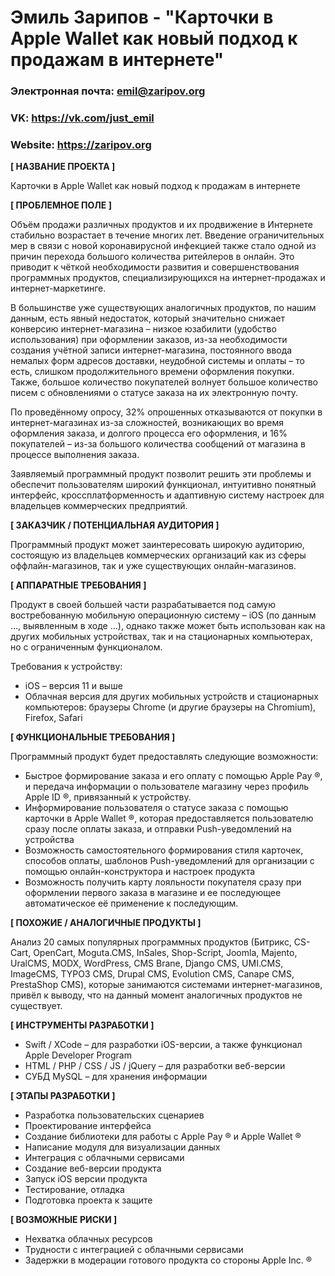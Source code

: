 # Эмиль Зарипов - "Карточки в Apple Wallet как новый подход к продажам в интернете"

### Электронная почта: emil@zaripov.org
### VK: https://vk.com/just_emil
### Website: https://zaripov.org


**[ НАЗВАНИЕ ПРОЕКТА ]**

Карточки в Apple Wallet как новый подход к продажам в интернете

**[ ПРОБЛЕМНОЕ ПОЛЕ ]**

Объём продажи различных продуктов и их продвижение в Интернете стабильно возрастает в течение многих лет. Введение ограничительных мер в связи с новой коронавирусной инфекцией также стало одной из причин перехода большого количества ритейлеров в онлайн. Это приводит к чёткой необходимости развития и совершенствования программных продуктов, специализирующихся на интернет-продажах и интернет-маркетинге.

В большинстве уже существующих аналогичных продуктов, по нашим данным, есть явный недостаток, который значительно снижает конверсию интернет-магазина – низкое юзабилити (удобство использования) при оформлении заказов, из-за необходимости создания учётной записи интернет-магазина, постоянного ввода немалых форм адресов доставки, неудобной системы и оплаты – то есть, слишком продолжительного времени оформления покупки. Также, большое количество покупателей волнует большое количество писем с обновлениями о статусе заказа на их электронную почту.

По проведённому опросу, 32% опрошенных отказываются от покупки в интернет-магазинах из-за сложностей, возникающих во время оформления заказа, и долгого процесса его оформления, и 16% покупателей – из-за большого количества сообщений от магазина в процессе выполнения заказа.

Заявляемый программный продукт позволит решить эти проблемы и обеспечит пользователям широкий функционал, интуитивно понятный интерфейс, кроссплатформенность и адаптивную систему настроек для владельцев коммерческих предприятий.

**[ ЗАКАЗЧИК / ПОТЕНЦИАЛЬНАЯ АУДИТОРИЯ ]**

Программный продукт может заинтересовать широкую аудиторию, состоящую из владельцев коммерческих организаций как из сферы оффлайн-магазинов, так и уже существующих онлайн-магазинов.

**[ АППАРАТНЫЕ ТРЕБОВАНИЯ ]** 

Продукт в своей большей части разрабатывается под самую востребованную мобильную операционную систему – iOS (по данным …, выявленным в ходе …), однако также может быть использован как на других мобильных устройствах, так и на стационарных компьютерах, но с ограниченным функционалом.

Требования к устройству:

*	iOS – версия 11 и выше
*	Облачная версия для других мобильных устройств и стационарных компьютеров: браузеры Chrome (и другие браузеры на Chromium), Firefox, Safari

**[ ФУНКЦИОНАЛЬНЫЕ ТРЕБОВАНИЯ ]**

Программный продукт будет предоставлять следующие возможности:

* Быстрое формирование заказа и его оплату с помощью Apple Pay ®, и передача информации о пользователе магазину через профиль Apple ID ®, привязанный к устройству.
* Информирование пользователя о статусе заказа с помощью карточки в Apple Wallet ®, которая предоставляется пользователю сразу после оплаты заказа, и отправки Push-уведомлений на устройства
* Возможность самостоятельного формирования стиля карточек, способов оплаты, шаблонов Push-уведомлений для организации с помощью онлайн-конструктора и настроек продукта
* Возможность получить карту лояльности покупателя сразу при оформлении первого заказа в магазине и ее последующее автоматическое её применение к последующим.

**[ ПОХОЖИЕ / АНАЛОГИЧНЫЕ ПРОДУКТЫ ]**

Анализ 20 самых популярных программных продуктов (Битрикс, CS-Cart, OpenCart, Moguta.CMS, InSales, Shop-Script, Joomla, Majento, UralCMS, MODX, WordPress, CMS Brane, Django CMS, UMI.CMS, ImageCMS, TYPO3 CMS, Drupal CMS, Evolution CMS, Canape CMS, PrestaShop CMS), которые занимаются системами интернет-магазинов, привёл к выводу, что на данный момент аналогичных продуктов не существует.

**[ ИНСТРУМЕНТЫ РАЗРАБОТКИ ]**

* Swift / XCode – для разработки iOS-версии, а также функционал Apple Developer Program
* HTML / PHP / CSS / JS / jQuery – для разработки веб-версии
* СУБД MySQL – для хранения информации

**[ ЭТАПЫ РАЗРАБОТКИ ]**

* Разработка пользовательских сценариев
* Проектирование интерфейса
* Создание библиотеки для работы с Apple Pay ® и Apple Wallet ®
* Написание модуля для визуализации данных
* Интеграция с облачными сервисами
* Создание веб-версии продукта
* Запуск iOS версии продукта
* Тестирование, отладка
* Подготовка проекта к защите

**[ ВОЗМОЖНЫЕ РИСКИ ]**

* Нехватка облачных ресурсов
* Трудности с интеграцией с облачными сервисами
* Задержки в модерации готового продукта со стороны Apple Inc. ®
